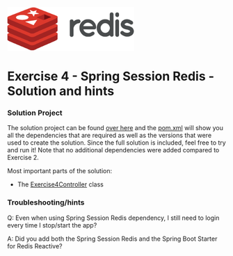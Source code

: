 <img src="../img/redis-logo-full-color-rgb.png" height=100/>

# Exercise 4 - Spring Session Redis - Solution and hints

### Solution Project
The solution project can be found [over here](exercise4) and the [pom.xml](exercise4/pom.xml) will show you all the dependencies that are required as well as the versions that were used to create the solution. Since the full solution is included, feel free to try and run it! Note that no additional dependencies were added compared to Exercise 2.

Most important parts of the solution:
* The [Exercise4Controller](exercise4/src/main/java/com/redis/lars/exercise4/Exercise4Controller.java) class

### Troubleshooting/hints

Q: Even when using Spring Session Redis dependency, I still need to login every time I stop/start the app?

A: Did you add both the Spring Session Redis and the Spring Boot Starter for Redis Reactive?